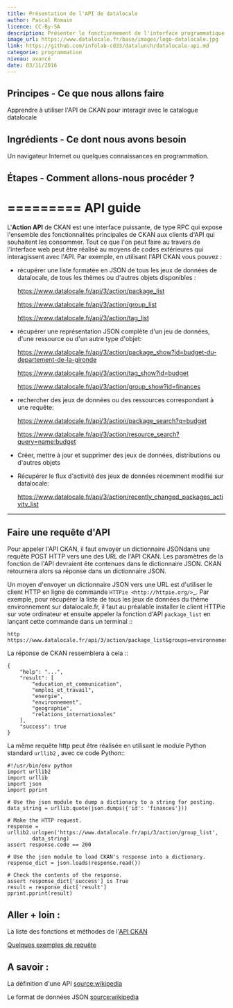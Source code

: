 ```yaml
---
title: Présentation de l'API de datalocale
author: Pascal Romain
licence: CC-By-SA
description: Présenter le fonctionnement de l'interface programmatique de datalocale.
image_url: https://www.datalocale.fr/base/images/logo-datalocale.jpg
link: https://github.com/infolab-cd33/datalunch/datalocale-api.md
categorie: programmation
niveau: avancé
date: 03/11/2016
---
```


## Principes - Ce que nous allons faire
Apprendre à utiliser l'API de CKAN pour interagir avec le catalogue datalocale
## Ingrédients - Ce dont nous avons besoin
Un navigateur Internet ou quelques connaissances en programmation.
## Étapes - Comment allons-nous procéder ?
=========
API guide
=========

L'**Action API** de CKAN est une interface puissante, de type RPC qui expose l'ensemble des fonctionnalités principales de CKAN aux clients d'API qui souhaitent les consommer. Tout ce que l'on peut faire au travers de l'interface web peut être réalisé au moyens de codes extérieures qui interagissent avec l'API. Par exemple, en utilisant l'API CKAN vous pouvez :

* récupérer une liste formatée en JSON de tous les jeux de données de datalocale, de tous les thèmes ou d'autres objets disponibles :

  https://www.datalocale.fr/api/3/action/package_list

  https://www.datalocale.fr/api/3/action/group_list

  https://www.datalocale.fr/api/3/action/tag_list

* récupérer une représentation JSON complète d'un jeu de données, d'une ressource ou d'un autre type d'objet:

  https://www.datalocale.fr/api/3/action/package_show?id=budget-du-departement-de-la-gironde

  https://www.datalocale.fr/api/3/action/tag_show?id=budget

  https://www.datalocale.fr/api/3/action/group_show?id=finances

* rechercher des jeux de données ou des ressources correspondant à une requête:

  https://www.datalocale.fr/api/3/action/package_search?q=budget

  https://www.datalocale.fr/api/3/action/resource_search?query=name:budget

* Créer, mettre à jour et supprimer des jeux de données, distributions ou d'autres objets
* Récupérer le flux d'activité des jeux de données récemment modifié sur datalocale:

  https://www.datalocale.fr/api/3/action/recently_changed_packages_activity_list

---------------------
Faire une requête d'API
---------------------

Pour appeler l'API CKAN, il faut envoyer un dictionnaire JSONdans une requête POST HTTP vers une des URL de l'API CKAN. Les paramètres de la fonction de l'API devraient ête contenues dans le dictionnaire JSON. CKAN retournera alors sa réponse dans un dictionnaire JSON.

Un moyen d'envoyer un dictionnaire JSON vers une URL est d'utiliser le client HTTP en ligne de commande `HTTPie <http://httpie.org/>`_.  Par exemple, pour récupérer la liste de tous les jeux de données du thème environnement sur datalocale.fr, il faut au préalable installer le client HTTPie sur vote ordinateur et ensuite appeler la fonction d'API ``package_list`` en lançant cette commande dans un terminal ::

    http https://www.datalocale.fr/api/3/action/package_list&groups=environnement

La réponse de CKAN ressemblera à cela ::

    {
        "help": "...",
        "result": [
            "education_et_communication",
            "emploi_et_travail",
            "energie",
            "environnement",
            "geographie",
            "relations_internationales"
        ],
        "success": true
    }


La même requête http peut être réalisée en utilisant le module Python standard ``urllib2`` , avec ce code Python::

    #!/usr/bin/env python
    import urllib2
    import urllib
    import json
    import pprint

    # Use the json module to dump a dictionary to a string for posting.
    data_string = urllib.quote(json.dumps({'id': 'finances'}))

    # Make the HTTP request.
    response = urllib2.urlopen('https://www.datalocale.fr/api/3/action/group_list',
            data_string)
    assert response.code == 200

    # Use the json module to load CKAN's response into a dictionary.
    response_dict = json.loads(response.read())

    # Check the contents of the response.
    assert response_dict['success'] is True
    result = response_dict['result']
    pprint.pprint(result)

## Aller + loin :

La liste des fonctions et méthodes de l'[API CKAN](docs.ckan.org/en/latest/api/index.html#action-api-reference)

[Quelques exemples de requête](http://docs.ckan.org/en/latest/api/index.html#api-examples)

## A savoir :

La définition d'une API [source:wikipedia](https://fr.wikipedia.org/wiki/Interface_de_programmation)

Le format de données JSON [source:wikipedia](https://fr.wikipedia.org/wiki/JavaScript_Object_Notation)
